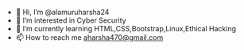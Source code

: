 - 👋 Hi, I’m @alamuruharsha24
- 👀 I’m interested in Cyber Security
- 🌱 I’m currently learning HTML,CSS,Bootstrap,Linux,Ethical Hacking 
- 📫 How to reach me aharsha470@gmail.com
